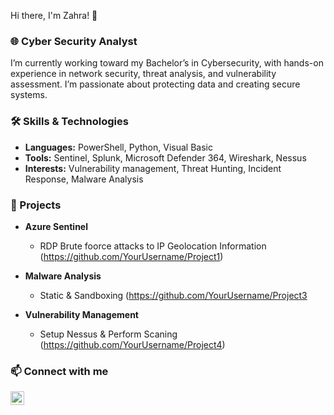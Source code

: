 Hi there, I'm Zahra! 👋

### 🌐 Cyber Security Analyst
I’m currently working toward my Bachelor’s in Cybersecurity, with hands-on experience in network security, threat analysis, and vulnerability assessment. I’m passionate about protecting data and creating secure systems.

### 🛠 Skills & Technologies
  - **Languages:** PowerShell, Python, Visual Basic
  - **Tools:** Sentinel, Splunk, Microsoft Defender 364, Wireshark, Nessus
  - **Interests:** Vulnerability management, Threat Hunting, Incident Response, Malware Analysis

### 🔗 Projects
- <b>Azure Sentinel</b>
  - RDP Brute foorce attacks to IP Geolocation Information (https://github.com/YourUsername/Project1)

- <b>Malware Analysis</b>
  - Static & Sandboxing (https://github.com/YourUsername/Project3
    
- <b>Vulnerability Management</b>
  - Setup Nessus & Perform Scaning (https://github.com/YourUsername/Project4)
    

### 📫 Connect with me

[<img align="left" alt="ZahraMac | LinkedIn" width="22px" src="https://cdn.jsdelivr.net/npm/simple-icons@v3/icons/linkedin.svg" />][linkedin]

[linkedin]: https://www.linkedin.com/in/fatima-zahra-machichi-b2819788
